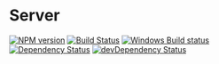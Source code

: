 # Server
[![NPM version](https://badge.fury.io/gh/GrabarzUndPartner%2Fgp-boilerplate-webserver.svg)](https://badge.fury.io/gh/GrabarzUndPartner%2Fgp-boilerplate-webserver)
[![Build Status](https://img.shields.io/travis/GrabarzUndPartner/gp-boilerplate-webserver.svg?style=flat&label=Linux%20build)](https://travis-ci.org/GrabarzUndPartner/gp-boilerplate-webserver)
[![Windows Build status](https://img.shields.io/appveyor/ci/GrabarzUndPartner/gp-boilerplate-webserver.svg?style=flat&label=Windows%20build)](https://ci.appveyor.com/project/GrabarzUndPartner/gp-boilerplate-webserver)
[![Dependency Status](https://img.shields.io/david/GrabarzUndPartner/gp-boilerplate-webserver.svg?style=flat)](https://david-dm.org/GrabarzUndPartner/gp-boilerplate-webserver)
[![devDependency Status](https://img.shields.io/david/dev/GrabarzUndPartner/gp-boilerplate-webserver.svg?style=flat)](https://david-dm.org/GrabarzUndPartner/gp-boilerplate-webserver#info=devDependencies)
